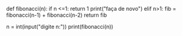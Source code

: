 def fibonacci(n):
    if n <=1:
      return 1
      print("faça de novo")
    elif n>1:
      fib = fibonacci(n-1) + fibonacci(n-2)
      return fib


n = int(input("digite n:"))
print(fibonacci(n))
